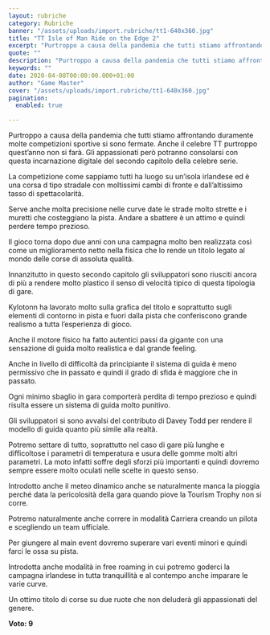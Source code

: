 ```yaml
---
layout: rubriche
category: Rubriche
banner: "/assets/uploads/import.rubriche/tt1-640x360.jpg"
title: "TT Isle of Man Ride on the Edge 2"
excerpt: "Purtroppo a causa della pandemia che tutti stiamo affrontando duramente molte competizioni sportive si sono fermate. Anche il celebre TT purtroppo quest’anno non si farà. Gli appassionati però potranno consolarsi con questa incarnazione digitale del secondo capitolo della celebre serie. La competizione come sappiamo tutti ha luogo su un’isola irlandese ed è una corsa d [&hellip"
quote: ""
description: "Purtroppo a causa della pandemia che tutti stiamo affrontando duramente molte competizioni sportive si sono fermate. Anche il celebre TT purtroppo quest’anno non si farà. Gli appassionati però potranno consolarsi con questa incarnazione digitale del secondo capitolo della celebre serie. La competizione come sappiamo tutti ha luogo su un’isola irlandese ed è una corsa d [&hellip"
keywords: ""
date: 2020-04-08T00:00:00.000+01:00
author: "Game Master"
cover: "/assets/uploads/import.rubriche/tt1-640x360.jpg"
pagination:
  enabled: true

---
```


Purtroppo a causa della pandemia che tutti stiamo affrontando duramente molte competizioni sportive si sono fermate. Anche il celebre TT purtroppo quest’anno non si farà. Gli appassionati però potranno consolarsi con questa incarnazione digitale del secondo capitolo della celebre serie.

La competizione come sappiamo tutti ha luogo su un’isola irlandese ed è una corsa d tipo stradale con moltissimi cambi di fronte e dall’altissimo tasso di spettacolarità.

Serve anche molta precisione nelle curve date le strade molto strette e i muretti che costeggiano la pista. Andare a sbattere è un attimo e quindi perdere tempo prezioso.

Il gioco torna dopo due anni con una campagna molto ben realizzata così come un miglioramento netto nella fisica che lo rende un titolo legato al mondo delle corse di assoluta qualità.

Innanzitutto in questo secondo capitolo gli sviluppatori sono riusciti ancora di più a rendere molto plastico il senso di velocità tipico di questa tipologia di gare.

Kylotonn ha lavorato molto sulla grafica del titolo e soprattutto sugli elementi di contorno in pista e fuori dalla pista che conferiscono grande realismo a tutta l’esperienza di gioco.

Anche il motore fisico ha fatto autentici passi da gigante con una sensazione di guida molto realistica e dal grande feeling.

Anche in livello di difficoltà da principiante il sistema di guida è meno permissivo che in passato e quindi il grado di sfida è maggiore che in passato.

Ogni minimo sbaglio in gara comporterà perdita di tempo prezioso e quindi risulta essere un sistema di guida molto punitivo.

Gli sviluppatori si sono avvalsi del contributo di Davey Todd per rendere il modello di guida quanto più simile alla realtà.

Potremo settare di tutto, soprattutto nel caso di gare più lunghe e difficoltose i parametri di temperatura e usura delle gomme molti altri parametri. La moto infatti soffre degli sforzi più importanti e quindi dovremo sempre essere molto oculati nelle scelte in questo senso.

Introdotto anche il meteo dinamico anche se naturalmente manca la pioggia perché data la pericolosità della gara quando piove la Tourism Trophy non si corre.

Potremo naturalmente anche correre in modalità Carriera creando un pilota e scegliendo un team ufficiale.

Per giungere al main event dovremo superare vari eventi minori e quindi farci le ossa su pista.

Introdotta anche modalità in free roaming in cui potremo goderci la campagna irlandese in tutta tranquillità e al contempo anche imparare le varie curve.

Un ottimo titolo di corse su due ruote che non deluderà gli appassionati del genere.

**Voto: 9**